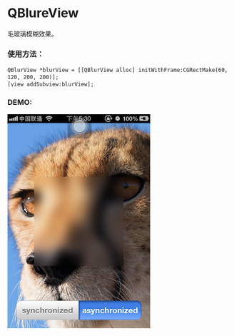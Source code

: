QBlureView
==========

毛玻璃模糊效果。

### 使用方法：

    QBlurView *blurView = [[QBlurView alloc] initWithFrame:CGRectMake(60, 120, 200, 200)];
    [view addSubview:blurView];

### DEMO:

![image](./example.png)